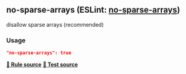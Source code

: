 <!-- Start:AutoDoc:: Modify `src/readme/rules.ts` and run `gulp readme` to update block -->
## no-sparse-arrays (ESLint: [no-sparse-arrays](http://eslint.org/docs/rules/no-sparse-arrays))

disallow sparse arrays (recommended)

### Usage

```json
"no-sparse-arrays": true
```
**[:straight_ruler: Rule source](https://github.com/buzinas/tslint-eslint-rules/blob/master/src/rules/noSparseArraysRule.ts)**
**[:blue_book: Test source](https://github.com/buzinas/tslint-eslint-rules/blob/master/src/test/rules/noSparseArraysRuleTests.ts)**

<!-- End:AutoDoc -->
